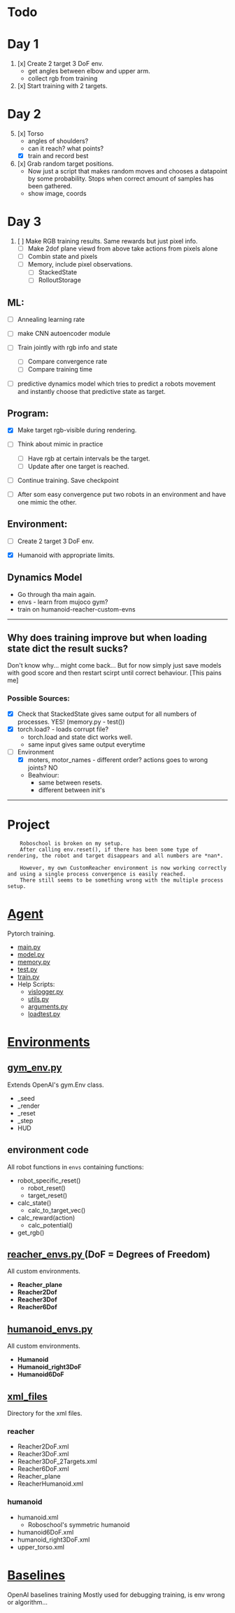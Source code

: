 # Todo

# Day 1 
1. [x] Create 2 target 3 DoF env.
	* get angles between elbow and upper arm.
	* collect rgb from training
3. [x] Start training with 2 targets.

# Day 2
5. [x] Torso
	* angles of shoulders?
	* can it reach? what points?
	* [x] train and record best
6. [x] Grab random target positions.
	* Now just a script that makes random moves and chooses a datapoint by some probability. Stops when correct amount of samples has been gathered.
	* show image, coords

# Day 3
1. [ ] Make RGB training results. Same rewards but just pixel info.
	* [ ] Make 2dof plane viewd from above take actions from pixels alone
	* [ ] Combin state and pixels
	* [ ] Memory, include pixel observations.
		* [ ] StackedState
		* [ ] RolloutStorage

## ML:
* [ ] Annealing learning rate
* [ ] make CNN autoencoder module
* [ ] Train jointly with rgb info and state
	* [ ] Compare convergence rate 
	* [ ] Compare training time
* [ ] predictive dynamics model which tries to predict a robots movement and instantly choose that predictive state as target.


## Program:
* [x] Make target rgb-visible during rendering.
* [ ] Think about mimic in practice
	* [ ] Have rgb at certain intervals be the target.
	* [ ] Update after one target is reached.
* [ ] Continue training. Save checkpoint
* [ ] After som easy convergence put two robots in an environment and have one mimic the other.


## Environment:
* [ ] Create 2 target 3 DoF env.
* [x] Humanoid with appropriate limits.


## Dynamics Model
* Go through tha main again.
* envs - learn from mujoco gym?
* train on humanoid-reacher-custom-evns



----------------------------------------------------------------------------

## Why does training improve but when loading state dict the result sucks?
Don't know why... might come back...
But for now simply just save models with good score and then restart scirpt until correct behaviour. [This pains me]


### Possible Sources:
* [x] Check that StackedState gives same output for all numbers of processes. YES! (memory.py - test())
*	[x] torch.load? - loads corrupt file?
	* torch.load and state dict works well.
	* same input gives same output everytime
* [ ] Environment
	* [x] moters, motor_names - different order? actions goes to wrong joints? NO
	* Beahviour:
		* same between resets.
		* different between init's

------------------------------------------------------------------------------

Project
==========

		Roboschool is broken on my setup.
		After calling env.reset(), if there has been some type of rendering, the robot and target disappears and all numbers are *nan*.

		However, my own CustomReacher environment is now working correctly and using a single process convergence is easily reached.
		There still seems to be something wrong with the multiple process setup.

# [Agent](Agent/)
Pytorch training.

* [main.py](Agent/main.py)
* [model.py](Agent/model.py)
* [memory.py](Agent/memory.py)
* [test.py](Agent/test.py)
* [train.py](Agent/train.py)
* Help Scripts:
	* [vislogger.py](Agent/vislogger.py)
	* [utils.py](Agent/utils.py)
	* [arguments.py](Agent/arguments.py)
	* [loadtest.py](Agent/loadtest.py)

# [Environments](environments/)

##  [gym_env.py](environments/custom_envs.py)

Extends OpenAI's gym.Env class.
* _seed
* _render
* _reset
* _step
* HUD

## environment code

All robot functions in `envs` containing functions:
* robot_specific_reset()
	* robot_reset()
	* target_reset()
* calc_state()
	* calc_to_target_vec()
* calc_reward(action)
	* calc_potential()
* get_rgb()

##   [reacher_envs.py ](environments/reacher_envs.py) (DoF = Degrees of Freedom)
All custom environments.

* **Reacher_plane**
* **Reacher2Dof**
* **Reacher3Dof**
* **Reacher6Dof**

##   [humanoid_envs.py ](environments/humanoid_envs.py)
All custom environments.

* **Humanoid**
* **Humanoid_right3DoF**
* **Humanoid6DoF**



## [xml_files](environments/xml_files)
Directory for the xml files.

### reacher
*  Reacher2DoF.xml
*  Reacher3DoF.xml
*  Reacher3DoF_2Targets.xml
*  Reacher6DoF.xml
*  Reacher_plane
*  ReacherHumanoid.xml

### humanoid

* humanoid.xml
	* Roboschool's symmetric humanoid
* humanoid6DoF.xml
* humanoid_right3DoF.xml
* upper_torso.xml


# [Baselines](Baselines/)
OpenAI baselines training
Mostly used for debugging training, is env wrong or algorithm...


